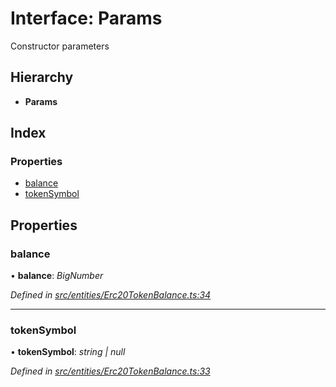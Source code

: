 # Interface: Params

Constructor parameters

## Hierarchy

* **Params**

## Index

### Properties

* [balance](entities.params-4.md#balance)
* [tokenSymbol](entities.params-4.md#tokensymbol)

## Properties

###  balance

• **balance**: *BigNumber*

*Defined in [src/entities/Erc20TokenBalance.ts:34](https://github.com/PolymathNetwork/polymath-sdk/blob/454d285/src/entities/Erc20TokenBalance.ts#L34)*

___

###  tokenSymbol

• **tokenSymbol**: *string | null*

*Defined in [src/entities/Erc20TokenBalance.ts:33](https://github.com/PolymathNetwork/polymath-sdk/blob/454d285/src/entities/Erc20TokenBalance.ts#L33)*
